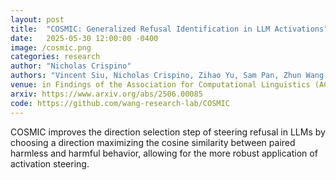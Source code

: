 ```yaml
---
layout: post
title:  "COSMIC: Generalized Refusal Identification in LLM Activations"
date:   2025-05-30 12:00:00 -0400
image: /cosmic.png
categories: research
author: "Nicholas Crispino"
authors: "Vincent Siu, Nicholas Crispino, Zihao Yu, Sam Pan, Zhun Wang, Yang Liu, Dawn Song, Chenguang Wang"
venue: in Findings of the Association for Computational Linguistics (ACL)
arxiv: https://www.arxiv.org/abs/2506.00085
code: https://github.com/wang-research-lab/COSMIC
---
```


COSMIC improves the direction selection step of steering refusal in LLMs by choosing a direction maximizing the cosine similarity between paired harmless and harmful behavior, allowing for the more robust application of activation steering.
